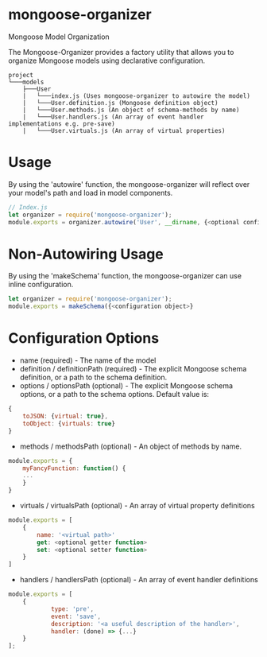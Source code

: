 # mongoose-organizer
Mongoose Model Organization

The Mongoose-Organizer provides a factory utility that allows you to organize Mongoose models using declarative configuration.

```
project
└───models
    ├───User
    |   └───index.js (Uses mongoose-organizer to autowire the model)
    |   └───User.definition.js (Mongoose definition object)
    |   └───User.methods.js (An object of schema-methods by name)
    |   └───User.handlers.js (An array of event handler implementations e.g. pre-save)
    |   └───User.virtuals.js (An array of virtual properties)
```

# Usage
By using the 'autowire' function, the mongoose-organizer will reflect over your model's path and load in model components.
```js
// Index.js
let organizer = require('mongoose-organizer');
module.exports = organizer.autowire('User', __dirname, {<optional configuration overrides>});
```

# Non-Autowiring Usage
By using the 'makeSchema' function, the mongoose-organizer can use inline configuration.
```js
let organizer = require('mongoose-organizer');
module.exports = makeSchema({<configuration object>}
```

# Configuration Options
* name (required) - The name of the model
* definition / definitionPath (required) - The explicit Mongoose schema definition, or a path to the schema definition.
* options / optionsPath (optional) - The explicit Mongoose schema options, or a path to the schema options. Default value is:

```js
{ 
    toJSON: {virtual: true},
    toObject: {virtuals: true}
}
```

* methods / methodsPath (optional) - An object of methods by name. 
```js
module.exports = {
    myFancyFunction: function() {
    ...
    }
}
```

* virtuals / virtualsPath (optional) - An array of virtual property definitions
```js
module.exports = [
    {
        name: '<virtual path>'
        get: <optional getter function>
        set: <optional setter function>
    }
]
```

* handlers / handlersPath (optional) - An array of event handler definitions
```js
module.exports = [
    {
            type: 'pre',
            event: 'save',
            description: '<a useful description of the handler>',
            handler: (done) => {...}
    }
];
```
